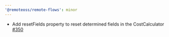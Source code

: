 ```yaml
---
'@remoteoss/remote-flows': minor
---
```


- Add resetFields property to reset determined fields in the CostCalculator [#350](https://github.com/remoteoss/remote-flows/pull/350)

